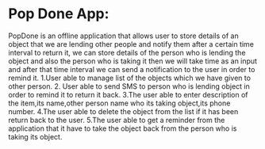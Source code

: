 # Pop Done App:

PopDone is an offline application that allows user to store details of an object that we are lending other people and notify them after a certain time interval to return it, we can store details of the person who is lending the object and also the person who is taking it then we will take time as an input and after that time interval we can send a notification to the user in order to remind it.
1.User able to manage list of the objects which we have given to other person.
2. User able to send SMS to person who is lending object in order to remind it to return it back.
3.The user able to enter description of the item,its name,other person name who its taking object,its phone number.
4.The user able to delete the object from the list if it has been return back to the user.
5.The user able to get a reminder from the application that it have to take the object back from the person who is taking its object.



